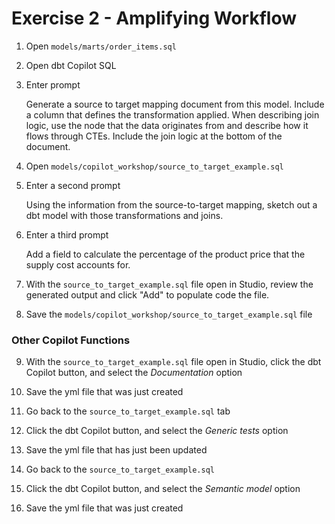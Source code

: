 # Exercise 2 - Amplifying Workflow

1. Open `models/marts/order_items.sql`

2. Open dbt Copilot SQL
   
3. Enter prompt
<ul>
Generate a source to target mapping document from this model. 
Include a column that defines the transformation applied. 
When describing join logic, use the node that the data originates from and describe how it flows through CTEs. Include the join logic at the bottom of the document.
</ul>

4. Open `models/copilot_workshop/source_to_target_example.sql`
   
5. Enter a second prompt
<ul>
Using the information from the source-to-target mapping, 
sketch out a dbt model with those transformations and joins.
</ul>

6. Enter a third prompt
<ul>
Add a field to calculate the percentage of the product price 
that the supply cost accounts for.
</ul>

7. With the `source_to_target_example.sql` file open in Studio,
review the generated output and click "Add" to populate code the file.
   
8. Save the `models/copilot_workshop/source_to_target_example.sql` file

### Other Copilot Functions
9. With the `source_to_target_example.sql` file open in Studio,
click the dbt Copilot button, and select the *Documentation* option
   
10. Save the yml file that was just created
    
11. Go back to the `source_to_target_example.sql` tab
    
12. Click the dbt Copilot button, and select the *Generic tests* option
    
13. Save the yml file that has just been updated
    
14. Go back to the `source_to_target_example.sql`
    
15. Click the dbt Copilot button, and select the *Semantic model* option
    
16. Save the yml file that was just created
